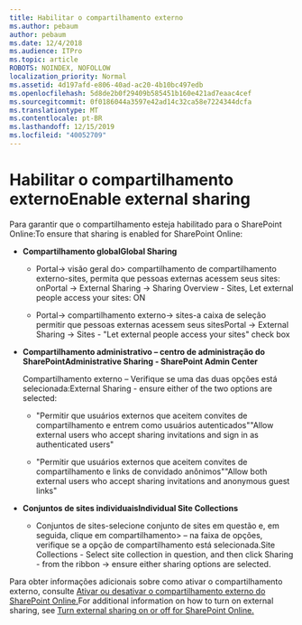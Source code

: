 ```yaml
---
title: Habilitar o compartilhamento externo
ms.author: pebaum
author: pebaum
ms.date: 12/4/2018
ms.audience: ITPro
ms.topic: article
ROBOTS: NOINDEX, NOFOLLOW
localization_priority: Normal
ms.assetid: 4d197afd-e806-40ad-ac20-4b10bc497edb
ms.openlocfilehash: 5d8de2b0f29409b585451b160e421ad7eaac4cef
ms.sourcegitcommit: 0f0186044a3597e42ad14c32ca58e7224344dcfa
ms.translationtype: MT
ms.contentlocale: pt-BR
ms.lasthandoff: 12/15/2019
ms.locfileid: "40052709"
---
```

# <a name="enable-external-sharing"></a><span data-ttu-id="e0d80-102">Habilitar o compartilhamento externo</span><span class="sxs-lookup"><span data-stu-id="e0d80-102">Enable external sharing</span></span>

 <span data-ttu-id="e0d80-103">Para garantir que o compartilhamento esteja habilitado para o SharePoint Online:</span><span class="sxs-lookup"><span data-stu-id="e0d80-103">To ensure that sharing is enabled for SharePoint Online:</span></span>
  
- <span data-ttu-id="e0d80-104">**Compartilhamento global**</span><span class="sxs-lookup"><span data-stu-id="e0d80-104">**Global Sharing**</span></span>
    
  - <span data-ttu-id="e0d80-105">Portal-\> visão geral do\> compartilhamento de compartilhamento externo-sites, permita que pessoas externas acessem seus sites: on</span><span class="sxs-lookup"><span data-stu-id="e0d80-105">Portal -\> External Sharing -\> Sharing Overview - Sites, Let external people access your sites: ON</span></span>
    
  - <span data-ttu-id="e0d80-106">Portal-\> compartilhamento externo-\> sites-a caixa de seleção permitir que pessoas externas acessem seus sites</span><span class="sxs-lookup"><span data-stu-id="e0d80-106">Portal -\> External Sharing -\> Sites - "Let external people access your sites" check box</span></span>
    
- <span data-ttu-id="e0d80-107">**Compartilhamento administrativo – centro de administração do SharePoint**</span><span class="sxs-lookup"><span data-stu-id="e0d80-107">**Administrative Sharing - SharePoint Admin Center**</span></span>
    
    <span data-ttu-id="e0d80-108">Compartilhamento externo – Verifique se uma das duas opções está selecionada:</span><span class="sxs-lookup"><span data-stu-id="e0d80-108">External Sharing - ensure either of the two options are selected:</span></span>
    
  - <span data-ttu-id="e0d80-109">"Permitir que usuários externos que aceitem convites de compartilhamento e entrem como usuários autenticados"</span><span class="sxs-lookup"><span data-stu-id="e0d80-109">"Allow external users who accept sharing invitations and sign in as authenticated users"</span></span>
    
  - <span data-ttu-id="e0d80-110">"Permitir que usuários externos que aceitem convites de compartilhamento e links de convidado anônimos"</span><span class="sxs-lookup"><span data-stu-id="e0d80-110">"Allow both external users who accept sharing invitations and anonymous guest links"</span></span>
    
- <span data-ttu-id="e0d80-111">**Conjuntos de sites individuais**</span><span class="sxs-lookup"><span data-stu-id="e0d80-111">**Individual Site Collections**</span></span>
    
  - <span data-ttu-id="e0d80-112">Conjuntos de sites-selecione conjunto de sites em questão e, em seguida, clique em compartilhamento\> – na faixa de opções, verifique se a opção de compartilhamento está selecionada.</span><span class="sxs-lookup"><span data-stu-id="e0d80-112">Site Collections - Select site collection in question, and then click Sharing - from the ribbon -\> ensure either sharing options are selected.</span></span>
    
<span data-ttu-id="e0d80-113">Para obter informações adicionais sobre como ativar o compartilhamento externo, consulte [Ativar ou desativar o compartilhamento externo do SharePoint Online.](https://go.microsoft.com/fwlink/?linkid=2047681&amp;clcid=0x409)</span><span class="sxs-lookup"><span data-stu-id="e0d80-113">For additional information on how to turn on external sharing, see [Turn external sharing on or off for SharePoint Online.](https://go.microsoft.com/fwlink/?linkid=2047681&amp;clcid=0x409)</span></span>
  

